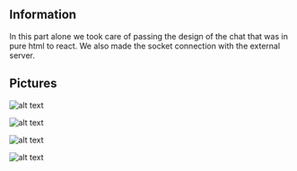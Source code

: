 ## Information

In this part alone we took care of passing the design of the chat that was in pure html to react. We also made the socket connection with the external server.

## Pictures
![alt text](https://lh3.googleusercontent.com/1RdQsjUidKyaADOgLMa7nFYHYj2xLNd22Qf8RZjC7FdctGcGhsoOONCIMkkAF6e5UxmgQ5zLtIjNdEnIsS1GsRkcD9wTPVD8MzXXzir6lY35dNXwQTavfSi7UT8L5Tde0oSiJC3ESanYxCQhNHiEUenDGtlVfWSn4dFS33JqMKNQUeVoUxD7L1AsQDIkDDXXZCaYakVLxXDTKtHNzHWAsPwEbNbBkN4qPb7xBIzbPfTY-2O8U49x4O7EUa3o6OJ00srJ24xY_MRqLaCUTL_F_FxKzkwUZOHLUZ7OCCB2kH1IM3i6KeJn58tlwJPWXktVo5ZyIciY06tUyI-iNlaA4zhX9XBaIuE_LiZhwJQMT7sBZoG33UP6jP_JyvA0wkdWfzd17Fg1vV98g34XZuBHVfbZGevjos9kyV7JXozMbqljJweKgjCqFz6dmjsmR4M7hrBCNfn706iweu0-azr9YSeN4UnWZTF__M3DiRKKuswpfRENeFloe3OhSAOsu_HQrrEoQrYXtcxIU4jPB4GGNuenGvL6clZ4kUCoSCQX0ZOwuShRtVH8gTiCnMqW8811YwgPUaRdGOA4AgV82Ai5W6VWNlJKDgZ6VQ0irEq5U45o8VGMfYxTta6icKYx-I1B33dJiClYXb8Dy0wUGYPU7cIQQHVy7hdlikhQLbVZeQp0NHh09XvUbFkRpRjMyQ=w1280-h599-no)


![alt text](https://lh3.googleusercontent.com/tXI8zGKVpuV7E5sOCfuYU2KGXkt7Xqcaa4y9K9GQ-NtTyl9464aBDoYw_2cCBZOyarZkW3uxK8MEkM_rY_AXqPC8kGDwCWPY9i5tnN0yXbb8UJ9W6TGgVwqNYYqyo_jxZuT0jRWx4tRUcNhs3L9EqDFGRF-N4pIMSVKivS22MYbdYDbLBHNctsso_FiLNZMQNKJhAFI__7B6h3XWwiEjSOGD1M8D3dleQZdgfeNq4RdR7fQ50sxUrAlOFbbW7nC3meCAQa_MTBjOu9jvPRmt4QdJe5oysl6YphTdYJ47k0PFHLlmkwc2LJD-1v82ukdT1wRiAvZ8CMxspznnJJeb9KNRXLMnoX5w51mxLOy0qH_Na4bxC3sq_cSUYSxpf0rjC7VOofMJM7yLX3qSMjF8Kvp7bd3K4ocuNYd7-x_jQbOoNvtP-CHej_FRFbdudi5wI_q1EdubPuB_KI-P240YrY_tHdGhmo2A_OYEudil3C7J_sCjYgJ_41_E6gUfThpd1cxtNpkZohT97XrEM9UrHG7dcIpONA84LG0xdfhwAQ24j_GgQmrveY0JuIDQh2jLYxCcC1TQ5UgkXg5sVP20TbfPRfkqxdCawJrDECb45uWSwuaYiPLMiECRdEF3NJWa0E-dEsQBH1jCCOsYBb87i13Yyl2tb4svzofm9tFKy3avJKWnnLp5rYiuI54UDA=w1280-h601-no)

![alt text](https://lh3.googleusercontent.com/y08_KzDWRI_eWcIk__brDFBjDGxkybqQowbihrkeRsVQSnVhqpknFvPLx9PTNIpXfMPYPYApIwfbjRwjdS10HnEfK505hyA0hT20cLXoi3rIm4Z6Jv_9Z0vVP7P9U9m7M3KMURDDohlSA-_e-5y-7SBPuV2eOz_5Do4YamFeJYfcZmAvk8-OBFXPGy3TkNhC1yWipkljti27-xnEnnWnML7neK3xYWLrMRk-2ekct11qRMtfoXijsJn1AACuAlAmp2ZEWb_f8UNEsvU9FybiRuJjYThvP9aymQ5ZouMq5M2j7dYNtnFXvjrnz7k8chbY8pDEJ4_R2lXxDzktWvU3IoYtgFXJ0pb9YC-e7YxGfwaub_8L8Gi_PIxnksP7oSc348kGgEw1xTPlrDtqEIpkbSIpA9UaEYWKZKejZ0m5wZ3_6yr1t50KEVrw4V8R-VdHYxyniSmcNXAMXSqAEYOt2FanXlkXsE84PVWStpbrJi7PhA--BVMLpk52YOCBdCvmoBRHxC--CqHz36gKiHv4r1gVmxoDl5Sm1hK0UYtASMnGYQaRp_gn2mYECRvNq6aWxE4p9NN1EyoMPlibUMHlzHkkYGyDWCpz-IUR5iCJRtVC389kcxQSq6KYKIG5L80mljh_0SaEZPHvp1DWW_ME-iew6T0D--C1WsR0T5yZm54_f7W7wGd2t6rNNOJbJA=w1280-h599-no)

![alt text](https://lh3.googleusercontent.com/94SYIwDG7OStYN0pF3isvsin-ucoYpasFPiDDiMZob3pgr2M2LXzpxn0wGUK4GQCNTPLa68WwJtulcB4t_J95vMsGsS86cFViAVN73FrAVGwEv6d-oaIySHgKfChHZQmGBmFXOxBJWROpiFnXyFFrE2ouJTYvlAS-5F3alDuWESMonbd9TjVX7SGrzr60bfwjJ9nd9cQhJprwXghE4bSjVx9CpwvkThO_wfxo4_Nc9Iu4ra27yNDkWEyFqg3wDWsOyyyd4DSNbYOr2oo9cdBcc-Ag_tjnUWzqNeIFh6l8L6qdEYfYuagQ10p2aptWwR8OtjwE-QkoDfvyn4KDWzKgFHcyQt0M3KvAFCYJPqBpT0LkxFdnOcY87xzfY5Fl6C3wZOJgKxnUsoCtCnO1FDmmwou6YM2NicbyNNzdmWU4TbBXpI9khwN0cUmwfsc3QX9gatZvv7msrqxTwNsXHlIITiOgXBPxIl7OAOW9MFp7qoIdY4Bmd-Mtx_07unT1_6NBg9eJVE7BUg9f9d1Xf5UttxpNRy9VKYlR_h8RlCoxHf9VkKgI7i61_Frb9m0ar9LD_EaKeSXzri5p5c5yDK6J1Lq50EA4kT3mid1zg1D6gIQ1Vql9AsgLKXIwejjHx5HbiqGlrok4VBa8aFsYsLVFMOwgJuayktTiun_1fx3WxZn4k5hJrOp-0sCcpl5Nw=w1280-h599-no)